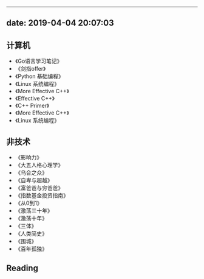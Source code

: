 
---
date: 2019-04-04 20:07:03
--

##  计算机
- 《Go语言学习笔记》
- 《剑指offer》
- 《Python 基础编程》
- 《Linux 系统编程》
- 《More Effective C++》
- 《Effective C++》
- 《C++ Primer》
- 《More Effective C++》
- 《Linux 系统编程》
 
## 非技术
- 《影响力》
- 《大五人格心理学》
- 《乌合之众》
- 《自卑与超越》
- 《富爸爸与穷爸爸》
- 《指数基金投资指南》
- 《从0到1》
- 《激荡三十年》
- 《激荡十年》
- 《三体》
- 《人类简史》
- 《围城》
- 《百年孤独》


## Reading
